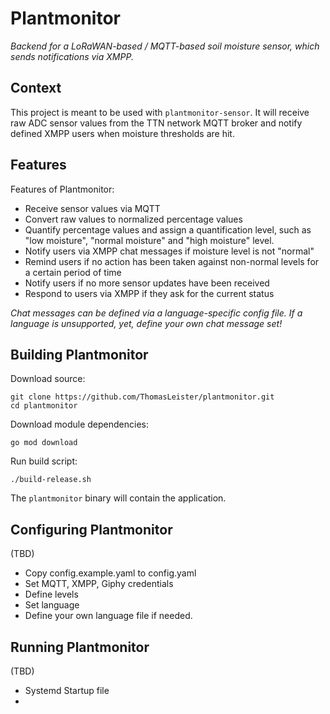 # Plantmonitor

_Backend for a LoRaWAN-based / MQTT-based soil moisture sensor, which sends notifications via XMPP._

## Context

This project is meant to be used with `plantmonitor-sensor`. It will receive raw ADC sensor values from the TTN network MQTT broker and notify defined XMPP users when moisture thresholds are hit. 

## Features

Features of Plantmonitor:

* Receive sensor values via MQTT
* Convert raw values to normalized percentage values
* Quantify percentage values and assign a quantification level, such as "low moisture", "normal moisture" and "high moisture" level.
* Notify users via XMPP chat messages if moisture level is not "normal"
* Remind users if no action has been taken against non-normal levels for a certain period of time
* Notify users if no more sensor updates have been received 
* Respond to users via XMPP if they ask for the current status

_Chat messages can be defined via a language-specific config file. If a language is unsupported, yet, define your own chat message set!_


## Building Plantmonitor

Download source:

    git clone https://github.com/ThomasLeister/plantmonitor.git
    cd plantmonitor

Download module dependencies:

    go mod download

Run build script:

    ./build-release.sh

The `plantmonitor` binary will contain the application.


## Configuring Plantmonitor

(TBD)
* Copy config.example.yaml to config.yaml
* Set MQTT, XMPP, Giphy credentials
* Define levels
* Set language
* Define your own language file if needed.


## Running Plantmonitor

(TBD)
* Systemd Startup file
* 